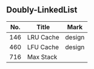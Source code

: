 ## Doubly-LinkedList
| No.  | Title                                                       | Mark |
|------|-------------------------------------------------------------|------|
| 146 | LRU Cache | design |
| 460 | LFU Cache | design |
| 716 | Max Stack |        |
